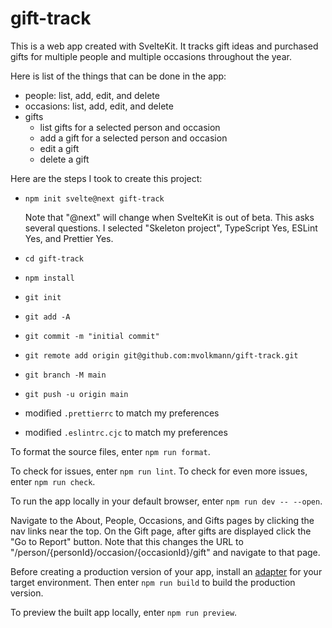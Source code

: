 # gift-track

This is a web app created with SvelteKit.
It tracks gift ideas and purchased gifts for multiple people and
multiple occasions throughout the year.

Here is list of the things that can be done in the app:

- people: list, add, edit, and delete
- occasions: list, add, edit, and delete
- gifts
  - list gifts for a selected person and occasion
  - add a gift for a selected person and occasion
  - edit a gift
  - delete a gift

Here are the steps I took to create this project:

- `npm init svelte@next gift-track`

  Note that "@next" will change when SvelteKit is out of beta.
  This asks several questions. I selected "Skeleton project",
  TypeScript Yes, ESLint Yes, and Prettier Yes.

- `cd gift-track`
- `npm install`
- `git init`
- `git add -A`
- `git commit -m "initial commit"`
- `git remote add origin git@github.com:mvolkmann/gift-track.git`
- `git branch -M main`
- `git push -u origin main`
- modified `.prettierrc` to match my preferences
- modified `.eslintrc.cjc` to match my preferences

To format the source files, enter `npm run format`.

To check for issues, enter `npm run lint`.
To check for even more issues, enter `npm run check`.

To run the app locally in your default browser,
enter `npm run dev -- --open`.

Navigate to the About, People, Occasions, and Gifts pages
by clicking the nav links near the top.
On the Gift page, after gifts are displayed click the "Go to Report" button.
Note that this changes the URL to
"/person/{personId}/occasion/{occasionId}/gift"
and navigate to that page.

Before creating a production version of your app,
install an [adapter](https://kit.svelte.dev/docs#adapters)
for your target environment.
Then enter `npm run build` to build the production version.

To preview the built app locally, enter `npm run preview`.
